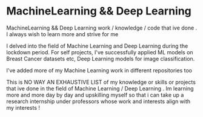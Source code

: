 # MachineLearning && Deep Learning 
MachineLearning && Deep Learning work / knowledge / code that ive done . I always wish to learn more and strive for me

I delved into the field of Machine Learning and Deep Learning during the lockdown period.
For self projects, I've successfully applied ML models on Breast Cancer datasets etc, Deep Learning models for image classification. 

I've added more of my Machine Learning work in different repositories too 

This is NO WAY AN EXHAUSTIVE LIST of my knowledge or skills or projects that ive done in the field of Machine Learning / Deep Learning .
Im learning more and more day by day and upskilling myself so that i can take up a research internship under professors whose work and interests align with my interests !
